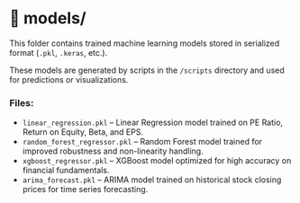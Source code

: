 # 📂 models/

This folder contains trained machine learning models stored in serialized format (`.pkl`, `.keras`, etc.).

These models are generated by scripts in the `/scripts` directory and used for predictions or visualizations.

### Files:
- `linear_regression.pkl` – Linear Regression model trained on PE Ratio, Return on Equity, Beta, and EPS.
- `random_forest_regressor.pkl` – Random Forest model trained for improved robustness and non-linearity handling.
- `xgboost_regressor.pkl` – XGBoost model optimized for high accuracy on financial fundamentals.
- `arima_forecast.pkl` – ARIMA model trained on historical stock closing prices for time series forecasting.